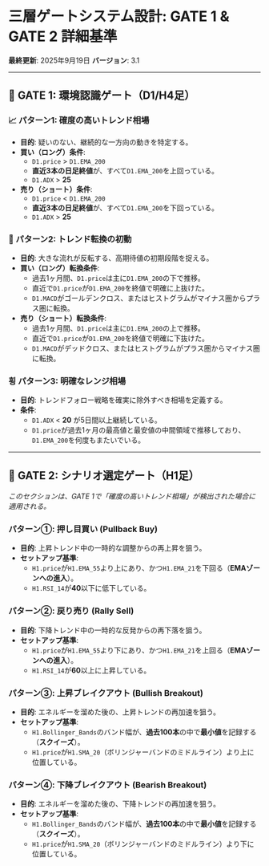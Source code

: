 # 三層ゲートシステム設計: GATE 1 & GATE 2 詳細基準

**最終更新**: 2025年9月19日
**バージョン**: 3.1

---

## 🚪 GATE 1: 環境認識ゲート（D1/H4足）

### 📈 パターン1: 確度の高いトレンド相場

* **目的**: 疑いのない、継続的な一方向の動きを特定する。
* **買い（ロング）条件**:
    * `D1.price` > `D1.EMA_200`
    * **直近3本の日足終値**が、すべて`D1.EMA_200`を上回っている。
    * `D1.ADX` > **25**
* **売り（ショート）条件**:
    * `D1.price` < `D1.EMA_200`
    * **直近3本の日足終値**が、すべて`D1.EMA_200`を下回っている。
    * `D1.ADX` > **25**

### 🔄 パターン2: トレンド転換の初動

* **目的**: 大きな流れが反転する、高期待値の初期段階を捉える。
* **買い（ロング）転換条件**:
    * 過去1ヶ月間、`D1.price`は主に`D1.EMA_200`の下で推移。
    * 直近で`D1.price`が`D1.EMA_200`を終値で明確に上抜けた。
    * `D1.MACD`がゴールデンクロス、またはヒストグラムがマイナス圏からプラス圏に転換。
* **売り（ショート）転換条件**:
    * 過去1ヶ月間、`D1.price`は主に`D1.EMA_200`の上で推移。
    * 直近で`D1.price`が`D1.EMA_200`を終値で明確に下抜けた。
    * `D1.MACD`がデッドクロス、またはヒストグラムがプラス圏からマイナス圏に転換。

### 횡 パターン3: 明確なレンジ相場

* **目的**: トレンドフォロー戦略を確実に除外すべき相場を定義する。
* **条件**:
    * `D1.ADX` < **20** が5日間以上継続している。
    * `D1.price`が過去1ヶ月の最高値と最安値の中間領域で推移しており、`D1.EMA_200`を何度もまたいでいる。

---

## 🎯 GATE 2: シナリオ選定ゲート（H1足）

*このセクションは、GATE 1で「確度の高いトレンド相場」が検出された場合に適用される。*

### パターン①: 押し目買い (Pullback Buy)

* **目的**: 上昇トレンド中の一時的な調整からの再上昇を狙う。
* **セットアップ基準**:
    * `H1.price`が`H1.EMA_55`より上にあり、かつ`H1.EMA_21`を下回る（**EMAゾーンへの進入**）。
    * `H1.RSI_14`が**40**以下に低下している。

### パターン②: 戻り売り (Rally Sell)

* **目的**: 下降トレンド中の一時的な反発からの再下落を狙う。
* **セットアップ基準**:
    * `H1.price`が`H1.EMA_55`より下にあり、かつ`H1.EMA_21`を上回る（**EMAゾーンへの進入**）。
    * `H1.RSI_14`が**60**以上に上昇している。

### パターン③: 上昇ブレイクアウト (Bullish Breakout)

* **目的**: エネルギーを溜めた後の、上昇トレンドの再加速を狙う。
* **セットアップ基準**:
    * `H1.Bollinger_Bands`のバンド幅が、**過去100本**の中で**最小値**を記録する（**スクイーズ**）。
    * `H1.price`が`H1.SMA_20`（ボリンジャーバンドのミドルライン）より上に位置している。

### パターン④: 下降ブレイクアウト (Bearish Breakout)

* **目的**: エネルギーを溜めた後の、下降トレンドの再加速を狙う。
* **セットアップ基準**:
    * `H1.Bollinger_Bands`のバンド幅が、**過去100本**の中で**最小値**を記録する（**スクイーズ**）。
    * `H1.price`が`H1.SMA_20`（ボリンジャーバンドのミドルライン）より下に位置している。
